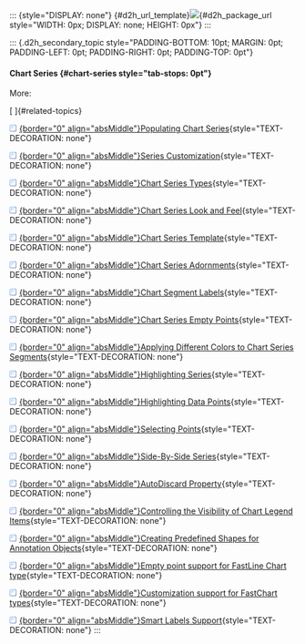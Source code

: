 ::: {style="DISPLAY: none"}
[](ms-xhelp:///?Id=d2h_url_template){#d2h_url_template}![](!package_url!){#d2h_package_url style="WIDTH: 0px; DISPLAY: none; HEIGHT: 0px"}
:::

::: {.d2h_secondary_topic style="PADDING-BOTTOM: 10pt; MARGIN: 0pt; PADDING-LEFT: 0pt; PADDING-RIGHT: 0pt; PADDING-TOP: 0pt"}
#### Chart Series {#chart-series style="tab-stops: 0pt"}

More:

[ ]{#related-topics}

[![](button.gif){border="0" align="absMiddle"}Populating Chart Series](ms-xhelp:///?Id=51acabf7-a4dc-407b-96d7-70da9eccd15c){style="TEXT-DECORATION: none"}

[![](button.gif){border="0" align="absMiddle"}Series Customization](ms-xhelp:///?Id=e9bdeaf9-ebee-4d64-94cd-87baa463e71b){style="TEXT-DECORATION: none"}

[![](button.gif){border="0" align="absMiddle"}Chart Series Types](ms-xhelp:///?Id=01fc3953-09c9-4e31-8318-748c3ba5f5a0){style="TEXT-DECORATION: none"}

[![](button.gif){border="0" align="absMiddle"}Chart Series Look and Feel](ms-xhelp:///?Id=36bd5367-e2e0-4f58-bbe9-1aee5f5c5d62){style="TEXT-DECORATION: none"}

[![](button.gif){border="0" align="absMiddle"}Chart Series Template](ms-xhelp:///?Id=e9daca0f-0a97-4612-84ee-07b7a15f91aa){style="TEXT-DECORATION: none"}

[![](button.gif){border="0" align="absMiddle"}Chart Series Adornments](ms-xhelp:///?Id=3f2c8d49-c80f-422f-bce3-79bee295cb0f){style="TEXT-DECORATION: none"}

[![](button.gif){border="0" align="absMiddle"}Chart Segment Labels](ms-xhelp:///?Id=2423d121-6147-4417-a9df-41fd33806a4c){style="TEXT-DECORATION: none"}

[![](button.gif){border="0" align="absMiddle"}Chart Series Empty Points](ms-xhelp:///?Id=58ec24d3-46a1-47cf-8260-97eaed802809){style="TEXT-DECORATION: none"}

[![](button.gif){border="0" align="absMiddle"}Applying Different Colors to Chart Series Segments](ms-xhelp:///?Id=b460fb82-2fb4-4824-be2e-6a8e3baa1f93){style="TEXT-DECORATION: none"}

[![](button.gif){border="0" align="absMiddle"}Highlighting Series](ms-xhelp:///?Id=f9366357-59a7-4ff2-bf07-bf899aa84a59){style="TEXT-DECORATION: none"}

[![](button.gif){border="0" align="absMiddle"}Highlighting Data Points](ms-xhelp:///?Id=553b894e-11b2-431f-81c6-2e6b000504ba){style="TEXT-DECORATION: none"}

[![](button.gif){border="0" align="absMiddle"}Selecting Points](ms-xhelp:///?Id=ef79122f-b530-400b-b933-ed0b8663bd63){style="TEXT-DECORATION: none"}

[![](button.gif){border="0" align="absMiddle"}Side-By-Side Series](ms-xhelp:///?Id=78764eeb-d640-4ad6-9e47-c1a158efa679){style="TEXT-DECORATION: none"}

[![](button.gif){border="0" align="absMiddle"}AutoDiscard Property](ms-xhelp:///?Id=449f0947-3db7-4524-b678-0a7ce3cf6258){style="TEXT-DECORATION: none"}

[![](button.gif){border="0" align="absMiddle"}Controlling the Visibility of Chart Legend Items](ms-xhelp:///?Id=7f1e6663-544c-4b78-8347-9cdbbab41639){style="TEXT-DECORATION: none"}

[![](button.gif){border="0" align="absMiddle"}Creating Predefined Shapes for Annotation Objects](ms-xhelp:///?Id=56957e48-b993-4042-897c-7c75cfc2b64f){style="TEXT-DECORATION: none"}

[![](button.gif){border="0" align="absMiddle"}Empty point support for FastLine Chart type](ms-xhelp:///?Id=319c9e93-1ba6-4585-b821-2bd7beaee26d){style="TEXT-DECORATION: none"}

[![](button.gif){border="0" align="absMiddle"}Customization support for FastChart types](ms-xhelp:///?Id=40c05329-efd6-44cb-a60b-3dbd133339de){style="TEXT-DECORATION: none"}

[![](button.gif){border="0" align="absMiddle"}Smart Labels Support](ms-xhelp:///?Id=4ec99d86-3aa5-4e21-a09f-f35c72619fc7){style="TEXT-DECORATION: none"}
:::
